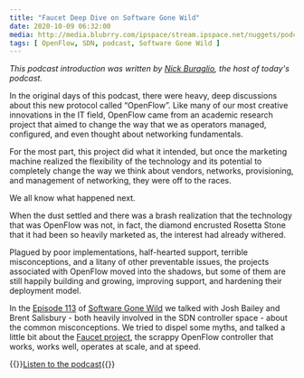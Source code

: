 ```yaml
---
title: "Faucet Deep Dive on Software Gone Wild"
date: 2020-10-09 06:32:00
media: http://media.blubrry.com/ipspace/stream.ipspace.net/nuggets/podcast/Show_113-Faucet.mp3
tags: [ OpenFlow, SDN, podcast, Software Gone Wild ]
---
```

_This podcast introduction was written by [Nick Buraglio](https://www.ipspace.net/Expert:Nick_Buraglio), the host of today's podcast._

In the original days of this podcast, there were heavy, deep discussions about this new protocol called “OpenFlow”. Like many of our most creative innovations in the IT field, OpenFlow came from an academic research project that aimed to change the way that we as operators managed, configured, and even thought about networking fundamentals. 

For the most part, this project did what it intended, but once the marketing machine realized the flexibility of the technology and its potential to completely change the way we think about vendors, networks, provisioning, and management of networking, they were off to the races. 

We all know what happened next. 
<!--more-->
When the dust settled and there was a brash realization that the technology that was OpenFlow was not, in fact, the diamond encrusted Rosetta Stone that it had been so heavily marketed as, the interest had already withered.

Plagued by poor implementations, half-hearted support, terrible misconceptions, and a litany of other preventable issues, the projects associated with OpenFlow moved into the shadows, but some of them are still happily building and growing, improving support, and hardening their deployment model. 

In the [Episode 113](http://media.blubrry.com/ipspace/stream.ipspace.net/nuggets/podcast/Show_113-Faucet.mp3) of [Software Gone Wild](https://www.ipspace.net/Podcast/Software_Gone_Wild/) we talked with Josh Bailey and Brent Salisbury - both heavily involved in the SDN controller space - about the common misconceptions. We tried to dispel some myths, and talked a little bit about the [Faucet project](https://faucet.nz/), the scrappy OpenFlow controller that works, works well, operates at scale, and at speed. 

{{<jump>}}[Listen to the podcast](http://media.blubrry.com/ipspace/stream.ipspace.net/nuggets/podcast/Show_113-Faucet.mp3){{</jump>}}
